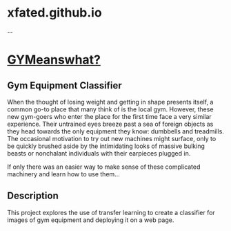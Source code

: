 # xfated.github.io
--
# [<b>GYM</b>eanswhat?](https://xfated.github.io)
## Gym Equipment Classifier
When the thought of losing weight and getting in shape presents itself, a common go-to place that many think of is the local gym. However, these new gym-goers who enter the place for the first time face a very similar experience. Their untrained eyes breeze past a sea of foreign objects as they head towards the only equipment they know: dumbbells and treadmills. 
The occasional motivation to try out new machines might surface, only to be quickly brushed aside by the intimidating looks of massive bulking beasts or nonchalant individuals with their earpieces plugged in. 

If only there was an easier way to make sense of these complicated machinery and learn how to use them...

## Description
This project explores the use of transfer learning to create a classifier for images of gym equipment and deploying it on a web page.
